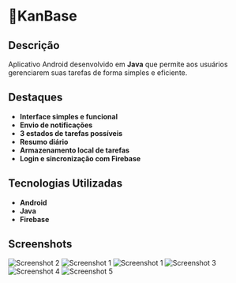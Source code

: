 # 📱KanBase

## Descrição

Aplicativo Android desenvolvido em **Java** que permite aos usuários gerenciarem suas tarefas de forma simples e eficiente.

## Destaques

- **Interface simples e funcional**
- **Envio de notificações**
- **3 estados de tarefas possíveis**
- **Resumo diário**
- **Armazenamento local de tarefas**
- **Login e sincronização com Firebase**

## Tecnologias Utilizadas

- **Android**
- **Java**
- **Firebase**

## Screenshots
![Screenshot 2](https://github.com/felipeS5/felipeS5/blob/main/.accets/screenshots/Screenshot_20241004-124217.png) ![Screenshot 1](https://github.com/felipeS5/felipeS5/blob/main/.accets/screenshots/Screenshot_20241004-124203.png) ![Screenshot 1](https://github.com/felipeS5/felipeS5/blob/main/.accets/screenshots/Screenshot_20241004-124028.png) ![Screenshot 3](https://github.com/felipeS5/felipeS5/blob/main/.accets/screenshots/Screenshot_20241004-124301.png) ![Screenshot 4](https://github.com/felipeS5/felipeS5/blob/main/.accets/screenshots/Screenshot_20241004-124406.png) ![Screenshot 5](https://github.com/felipeS5/felipeS5/blob/main/.accets/screenshots/Screenshot_20241004-125204.png)
